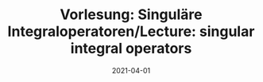 ---
title: "Vorlesung: Singuläre Integraloperatoren/Lecture: singular integral operators"
collection: teaching
type: "Undergraduate course"
permalink: /teaching/2021-summer-teaching2
venue: "University of Freiburg, Department of Applied Mathematics"
date: 2021-04-01
location: "Freiburg, Germany"
---